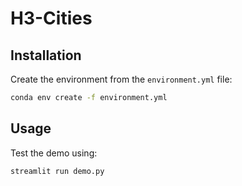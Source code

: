 # H3-Cities

## Installation
Create the environment from the `environment.yml` file:
```bash
conda env create -f environment.yml
```

## Usage

Test the demo using:
```bash
streamlit run demo.py
```

